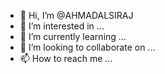 - 👋 Hi, I’m @AHMADALSIRAJ
- 👀 I’m interested in ...
- 🌱 I’m currently learning ...
- 💞️ I’m looking to collaborate on ...
- 📫 How to reach me ...

<!---
AHMADALSIRAJ/AHMADALSIRAJ is a ✨ special ✨ repository because its `README.md` (this file) appears on your GitHub profile.
You can click the Preview link to take a look at your changes.
--->
